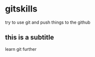 # gitskills
 try to use git and push things to the github

## this is a subtitle

learn git further

